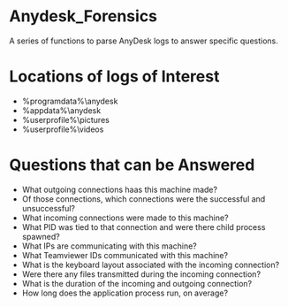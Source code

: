 # Anydesk_Forensics
A series of functions to parse AnyDesk logs to answer specific questions.

# Locations of logs of Interest
* %programdata%\anydesk
* %appdata%\anydesk
* %userprofile%\pictures
* %userprofile%\videos

# Questions that can be Answered
* What outgoing connections haas this machine made?
* Of those connections, which connections were the successful and unsuccessful?
* What incoming connections were made to this machine?
* What PID was tied to that connection and were there child process spawned?
* What IPs are communicating with this machine?
* What Teamviewer IDs communicated with this machine?
* What is the keyboard layout associated with the incoming connection?
* Were there any files transmitted during the incoming connection?
* What is the duration of the incoming and outgoing connection?
* How long does the application process run, on average?



